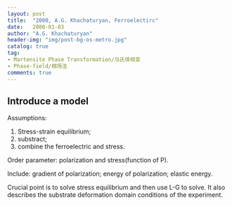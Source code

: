 ```yaml
---
layout: post
title:  "2000, A.G. Khachaturyan, Ferroelectirc"
date:   2000-01-03
author: "A.G. Khachaturyan"
header-img: "img/post-bg-os-metro.jpg"
catalog: true
tag:
- Martensite Phase Transformation/马氏体相变
- Phase-field/相场法
comments: true
---
```

Introduce a model
-----------

Assumptions:

1. Stress-strain equilibrium;
2. substract;
3. combine the ferroelectric and stress.

Order parameter: polarization and stress(function of P).

Include: gradient of polarization; energy of polarization; elastic energy.

Crucial point is to solve stress equilibrium and then use L-G to solve. It also describes the substrate deformation domain conditions of the experiment.

